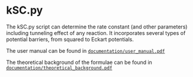 # kSC.py

The kSC.py script can determine the rate constant (and other parameters) including tunneling effect of any reaction. It incorporates several types of potential barriers, from squared to Eckart potentials. 

The user manual can be found in [`documentation/user_manual.pdf`](documentation/user_manual.pdf)

The theoretical background of the formulae can be found in [`documentation/theoretical_background.pdf`](documentation/theoretical_background.pdf)
